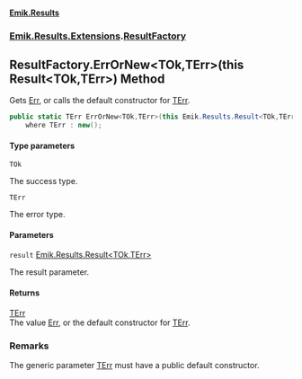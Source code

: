 #### [Emik.Results](index.md 'index')
### [Emik.Results.Extensions](Emik.Results.Extensions.md 'Emik.Results.Extensions').[ResultFactory](ResultFactory.md 'Emik.Results.Extensions.ResultFactory')

## ResultFactory.ErrOrNew<TOk,TErr>(this Result<TOk,TErr>) Method

Gets [Err](Result{TOk,TErr}.Err.md 'Emik.Results.Result<TOk,TErr>.Err'), or calls the default constructor for [TErr](ResultFactory.ErrOrNew{TOk,TErr}(Result{TOk,TErr}).md#Emik.Results.Extensions.ResultFactory.ErrOrNew_TOk,TErr_(thisEmik.Results.Result_TOk,TErr_).TErr 'Emik.Results.Extensions.ResultFactory.ErrOrNew<TOk,TErr>(this Emik.Results.Result<TOk,TErr>).TErr').

```csharp
public static TErr ErrOrNew<TOk,TErr>(this Emik.Results.Result<TOk,TErr> result)
    where TErr : new();
```
#### Type parameters

<a name='Emik.Results.Extensions.ResultFactory.ErrOrNew_TOk,TErr_(thisEmik.Results.Result_TOk,TErr_).TOk'></a>

`TOk`

The success type.

<a name='Emik.Results.Extensions.ResultFactory.ErrOrNew_TOk,TErr_(thisEmik.Results.Result_TOk,TErr_).TErr'></a>

`TErr`

The error type.
#### Parameters

<a name='Emik.Results.Extensions.ResultFactory.ErrOrNew_TOk,TErr_(thisEmik.Results.Result_TOk,TErr_).result'></a>

`result` [Emik.Results.Result&lt;](Result{TOk,TErr}.md 'Emik.Results.Result<TOk,TErr>')[TOk](ResultFactory.ErrOrNew{TOk,TErr}(Result{TOk,TErr}).md#Emik.Results.Extensions.ResultFactory.ErrOrNew_TOk,TErr_(thisEmik.Results.Result_TOk,TErr_).TOk 'Emik.Results.Extensions.ResultFactory.ErrOrNew<TOk,TErr>(this Emik.Results.Result<TOk,TErr>).TOk')[,](Result{TOk,TErr}.md 'Emik.Results.Result<TOk,TErr>')[TErr](ResultFactory.ErrOrNew{TOk,TErr}(Result{TOk,TErr}).md#Emik.Results.Extensions.ResultFactory.ErrOrNew_TOk,TErr_(thisEmik.Results.Result_TOk,TErr_).TErr 'Emik.Results.Extensions.ResultFactory.ErrOrNew<TOk,TErr>(this Emik.Results.Result<TOk,TErr>).TErr')[&gt;](Result{TOk,TErr}.md 'Emik.Results.Result<TOk,TErr>')

The result parameter.

#### Returns
[TErr](ResultFactory.ErrOrNew{TOk,TErr}(Result{TOk,TErr}).md#Emik.Results.Extensions.ResultFactory.ErrOrNew_TOk,TErr_(thisEmik.Results.Result_TOk,TErr_).TErr 'Emik.Results.Extensions.ResultFactory.ErrOrNew<TOk,TErr>(this Emik.Results.Result<TOk,TErr>).TErr')  
The value [Err](Result{TOk,TErr}.Err.md 'Emik.Results.Result<TOk,TErr>.Err'), or the default constructor for [TErr](ResultFactory.ErrOrNew{TOk,TErr}(Result{TOk,TErr}).md#Emik.Results.Extensions.ResultFactory.ErrOrNew_TOk,TErr_(thisEmik.Results.Result_TOk,TErr_).TErr 'Emik.Results.Extensions.ResultFactory.ErrOrNew<TOk,TErr>(this Emik.Results.Result<TOk,TErr>).TErr').

### Remarks
  
The generic parameter [TErr](ResultFactory.ErrOrNew{TOk,TErr}(Result{TOk,TErr}).md#Emik.Results.Extensions.ResultFactory.ErrOrNew_TOk,TErr_(thisEmik.Results.Result_TOk,TErr_).TErr 'Emik.Results.Extensions.ResultFactory.ErrOrNew<TOk,TErr>(this Emik.Results.Result<TOk,TErr>).TErr') must have a public default constructor.